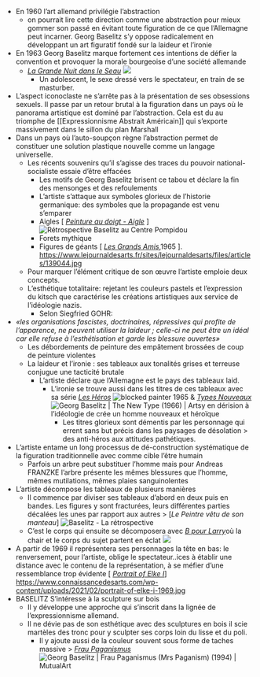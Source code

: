 - En 1960 l’art allemand privilégie l’abstraction
	- on pourrait lire cette direction comme une abstraction pour mieux gommer son passé en évitant toute figuration de ce que l’Allemagne peut incarner. Georg Baselitz s’y oppose radicalement en développant un art figuratif fondé sur la laideur et l’ironie
- En 1963 Georg Baselitz marque fortement ces intentions de défier la convention et provoquer la morale bourgeoise d’une société allemande
	- [*La Grande Nuit dans le Seau*](https://www.paperblog.fr/7347395/grande-retrospective-georg-baselitz-a-la-haus-der-kunst-de-munich/) ![](https://media.paperblog.fr/i/734/7347395/grande-retrospective-georg-baselitz-haus-der--R-BDG3bB.jpeg)
		- Un adolescent, le sexe dressé vers le spectateur, en train de se masturber.
- L’aspect iconoclaste ne s’arrête pas à la présentation de ses obsessions sexuels. Il passe par un retour brutal à la figuration dans un pays où le panorama artistique est dominé par l’abstraction. Cela est du au triomphe de [[Expressionnisme Abstrait Américain]] qui s’exporte massivement dans le sillon du plan Marshall
- Dans un pays où l’auto-soupçon règne l’abstraction permet de constituer une solution plastique nouvelle comme un langage universelle.
	- Les récents souvenirs qu’il s’agisse des traces du pouvoir national-socialiste essaie d’être effacées
		- Les motifs de Georg Baselitz brisent ce tabou et déclare la fin des mensonges et des refoulements
		- L’artiste s’attaque aux symboles glorieux de l’historie germanique: des symboles que la propagande est venu s’emparer
		- Aigles [ [*Peinture au doigt - Aigle*](https://www.gazette-drouot.com/article/retrospective-baselitz-au-centre-pompidou/29237) ] ![Rétrospective Baselitz au Centre Pompidou ](https://medias.gazette-drouot.com/prod/medias/mediatheque/88877.jpg)
		- Forets mythique
		- Figures de géants [ [*Les Grands Amis*](https://www.lejournaldesarts.fr/expositions/les-antiheros-allemands-de-baselitz-130035),1965 ]. https://www.lejournaldesarts.fr/sites/lejournaldesarts/files/articles/139044.jpg
	- Pour marquer l’élément critique de son œuvre l’artiste emploie deux concepts.
	- L’esthétique totalitaire: rejetant les couleurs pastels et l’expression du kitsch que caractérise les créations artistiques aux service de l’idéologie nazis.
		- Selon Siegfried GOHR:
- *«les organisations fascistes, doctrinaires, répressives qui profite de l’apparence, ne peuvent utiliser la laideur ; celle-ci ne peut être un idéal car elle refuse à l’esthétisation et garde les blessure ouvertes»*
	- Les débordements de peinture des empâtement brossées de coup de peinture violentes
	- La laideur et l’ironie : ses tableaux aux tonalités grises et terreuse conjugue une tacticité brutale
		- L’artiste déclare que l’Allemagne est le pays des tableaux laid.
			- L’ironie se trouve aussi dans les titres de ces tableaux avec sa série [*Les Héros*](https://www.guggenheim-bilbao.eus/fr/expositions/georg-baselitz-les-heros) ![blocked painter 1965](https://cms.guggenheim-bilbao.eus/uploads/2021/02/blocked-painter-1965.jpg) & [*Types Nouveaux*](https://www.artsy.net/artwork/georg-baselitz-the-new-type)![Georg Baselitz | The New Type (1966) | Artsy](https://d7hftxdivxxvm.cloudfront.net/?height=800&quality=85&resize_to=fit&src=https%3A%2F%2Fd32dm0rphc51dk.cloudfront.net%2FXBNWA-fc06QvzrGxtjmaQA%2Fnormalized.jpg&width=634)  en dérision à l’idéologie de crée un homme nouveaux et héroïque
				- Les titres glorieux sont démentis par les personnage qui errent sans but précis dans les paysages de désolation > des anti-héros aux attitudes pathétiques.
- L’artiste entame un long processus de dé-construction systématique de la figuration traditionnelle avec comme cible l’être humain
	- Parfois un arbre peut substituer l’homme mais pour Andreas FRANZKE l’arbre présente les mêmes blessures que l’homme, mêmes mutilations, mêmes plaies sanguinolentes
- L’artiste décompose les tableaux de plusieurs manières
	- Il commence par diviser ses tableaux d’abord en deux puis en bandes. Les figures y sont fracturées, leurs différentes parties décalées les unes par rapport aux autres > [*Le Peintre vêtu de son manteau*] ![Baselitz - La rétrospective](https://www.spectacles-selection.com/archives/expositions/fiche_expo_B/baselitz-la-retrospective-V/05-peintre-en-manteau-a.jpg)
	- C’est le corps qui ensuite se décomposera avec [*B pour Larry*](https://culturieuse.blog/2018/03/03/georg-baselitz-1938-§-art-et-allemagne/)où la chair et le corps du sujet partent en éclat ![](https://culturieuse.files.wordpress.com/2018/03/2aedc52d08cab79e0013fb2e876b32e8.jpg?w=768&h=1021)
- A partir de 1969 il représentera ses personnages la tête en bas: le renversement, pour l’artiste, oblige le spectateur..ices à établir une distance avec le contenu de la représentation, à se méfier d’une ressemblance trop évidente [ [*Portrait of Elke I*](https://www.metmuseum.org/art/collection/search/844405)] https://www.connaissancedesarts.com/wp-content/uploads/2021/02/portrait-of-elke-i-1969.jpg
- BASELITZ  S’intéresse à la sculpture sur bois
	- Il y développe une approche qui s’inscrit dans la lignée de l’expressionnisme allemand.
	- Il ne dévie pas de son esthétique avec des sculptures en bois il scie martèles des tronc pour y sculpter ses corps loin du lisse et du poli.
		- Il y ajoute aussi de la couleur souvent sous forme de taches massive > [*Frau Paganismus*](https://www.christies.com/about-us/press-archive/details?PressReleaseID=10786) ![Georg Baselitz | Frau Paganismus (Mrs Paganism) (1994) | MutualArt](https://media.mutualart.com/Images//2023_02/16/10/102641949/georg-baselitz-frau-paganismus--mrs-paga-6UXNE.Jpeg)